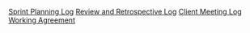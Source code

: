 [Sprint Planning Log](https://docs.google.com/document/d/1krqAcJ18U3D53FMoibH7DxSqMPWv8_ZIioubt-LN6zI)
[Review and Retrospective Log](https://docs.google.com/document/d/14lKmRPkoQZQYULeb9qNiKj_WiMqpfnQj3UgEP3-gmfc)
[Client Meeting Log](https://docs.google.com/document/d/1IBY7bRdBUZ7cCFM1cEQLZrnpgNIMGZ2-cVUKwtx3lZs)
[Working Agreement](https://docs.google.com/document/d/1hq64R9xyp2LZZ4JY2fANQSvPL9RVavPtzHvcq1xhhvQ)
